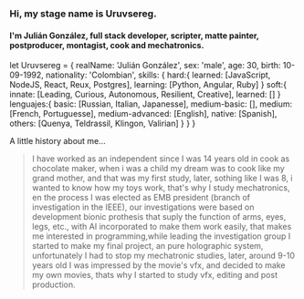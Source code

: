 ### Hi, my stage name is Uruvsereg.
#### I'm Julián González, full stack developer, scripter, matte painter, postproducer, montagist, cook and mechatronics.


let Uruvsereg = {
    realName: 'Julián González',
    sex: 'male',
    age: 30,
    birth: 10-09-1992,
    nationality: 'Colombian',
    skills: {
        hard:{
            learned: [JavaScript, NodeJS, React, Reux, Postgres],
            learning: [Python, Angular, Ruby]
        }
        soft:{
            innate: [Leading, Curious, Autonomous, Resilient, Creative],
            learned: []
        }
        lenguajes:{
            basic: [Russian, Italian, Japanesse],
            medium-basic: [],
            medium: [French, Portuguesse],
            medium-advanced: [English],
            native: [Spanish],
            others: [Quenya, Teldrassil, Klingon, Valirian]
        }
    }
}


A little history about me...

>I have worked as an independent since I was 14 years old in cook as chocolate maker, when i was a child my dream was to cook like my grand mother, and that was my first study, later, sothing like I was 8, i wanted to know how my toys work, that's why I study mechatronics, en the process I was elected as EMB president (branch of investigation in the IEEE), our investigations were based on development bionic prothesis that suply the function of arms, eyes, legs, etc., with AI incorporated to make them work easily, that makes me interested in programming,while leading the investigation group I started to make my final project, an pure holographic system, unfortunately I had to stop my mechatronic studies, later, around 9-10 years old I was impressed by the movie's vfx, and decided to make my own movies, thats why I started to study vfx, editing and post production.



<!--
**Uruvsereg/Uruvsereg** is a ✨ _special_ ✨ repository because its `README.md` (this file) appears on your GitHub profile.

Here are some ideas to get you started:

- 🔭 I’m currently working on ...
- 🌱 I’m currently learning ...
- 👯 I’m looking to collaborate on ...
- 🤔 I’m looking for help with ...
- 💬 Ask me about ...
- 📫 How to reach me: ...
- 😄 Pronouns: ...
- ⚡ Fun fact: ...
-->
